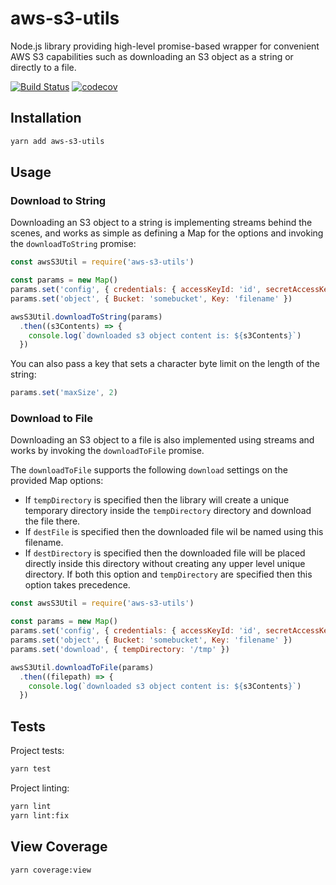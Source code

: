 # aws-s3-utils

Node.js library providing high-level promise-based wrapper for convenient AWS S3 capabilities such as downloading an S3 object as a string or directly to a file. 

[![Build Status](https://travis-ci.org/lirantal/aws-s3-utils.svg?branch=master)](https://travis-ci.org/lirantal/aws-s3-utils) [![codecov](https://codecov.io/gh/lirantal/aws-s3-utils/branch/master/graph/badge.svg)](https://codecov.io/gh/lirantal/aws-s3-utils)

## Installation

```bash
yarn add aws-s3-utils
```

## Usage

### Download to String

Downloading an S3 object to a string is implementing streams behind the scenes, and works as simple as defining a Map for the options and invoking the `downloadToString` promise:

```js
const awsS3Util = require('aws-s3-utils')

const params = new Map()
params.set('config', { credentials: { accessKeyId: 'id', secretAccessKey: 'key' } })
params.set('object', { Bucket: 'somebucket', Key: 'filename' })

awsS3Util.downloadToString(params)
  .then((s3Contents) => {
  	console.log(`downloaded s3 object content is: ${s3Contents}`)
  })
```

You can also pass a key that sets a character byte limit on the length of the string:

```js
params.set('maxSize', 2)
```

### Download to File

Downloading an S3 object to a file is also implemented using streams and works by invoking the `downloadToFile` promise.

The `downloadToFile` supports the following `download` settings on the provided Map options:
* If `tempDirectory` is specified then the library will create a unique temporary directory inside the `tempDirectory` directory and download the file there.
* If `destFile` is specified then the downloaded file wil be named using this filename. 
* If `destDirectory` is specified then the downloaded file will be placed directly inside this directory without creating any upper level unique directory. If both this option and `tempDirectory` are specified then this option takes precedence.

```js
const awsS3Util = require('aws-s3-utils')

const params = new Map()
params.set('config', { credentials: { accessKeyId: 'id', secretAccessKey: 'key' } })
params.set('object', { Bucket: 'somebucket', Key: 'filename' })
params.set('download', { tempDirectory: '/tmp' })

awsS3Util.downloadToFile(params)
  .then((filepath) => {
  	console.log(`downloaded s3 object content is: ${s3Contents}`)
  })
```

## Tests

Project tests:

```bash
yarn test
```

Project linting:

```bash
yarn lint
yarn lint:fix
```

## View Coverage

```bash
yarn coverage:view
```

